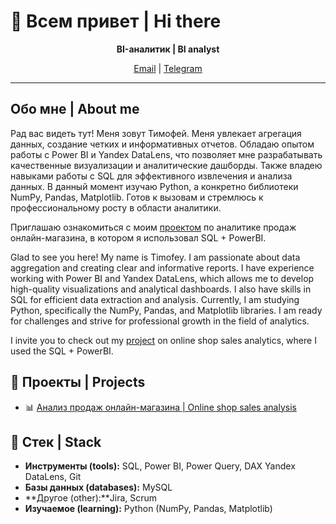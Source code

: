 # 👋 Всем привет | Hi there

<p align="center">
  <b>BI-аналитик | BI analyst </b>
</p>

<p align="center">
  <a href="mailto:lts-2003@mail.ru">Email</a> |
  <a href="https://t.me/temokha">Telegram</a>
</p>

---

## Обо мне | About me

Рад вас видеть тут! Меня зовут Тимофей. Меня увлекает агрегация данных, создание четких и информативных отчетов. Обладаю опытом работы с Power BI и Yandex DataLens, что позволяет мне разрабатывать качественные визуализации и аналитические дашборды. Также владею навыками работы с SQL для эффективного извлечения и анализа данных. В данный момент изучаю Python, а конкретно библиотеки NumPy, Pandas, Matplotlib. Готов к вызовам и стремлюсь к профессиональному росту в области аналитики. 

Приглашаю ознакомиться с моим [проектом](https://github.com/temokha/Online_Shop_Sales_Project-SQL-PowerBI-) по аналитике продаж онлайн-магазина, в котором я использовал SQL + PowerBI.


Glad to see you here! My name is Timofey. I am passionate about data aggregation and creating clear and informative reports. I have experience working with Power BI and Yandex DataLens, which allows me to develop high-quality visualizations and analytical dashboards. I also have skills in SQL for efficient data extraction and analysis. Currently, I am studying Python, specifically the NumPy, Pandas, and Matplotlib libraries. I am ready for challenges and strive for professional growth in the field of analytics.

I invite you to check out my [project](https://github.com/temokha/Online_Shop_Sales_Project-SQL-PowerBI-) on online shop sales analytics, where I used the SQL + PowerBI.

## 📝 Проекты | Projects

- 📊 [Анализ продаж онлайн-магазина | Online shop sales analysis](https://github.com/temokha/Online_Shop_Sales_Project-SQL-PowerBI-)

## 🔧 Стек | Stack

- **Инструменты (tools):** SQL, Power BI, Power Query, DAX Yandex DataLens, Git
- **Базы данных (databases):** MySQL
- **Другое (other):**Jira, Scrum
- **Изучаемое (learning):** Python (NumPy, Pandas, Matplotlib)





